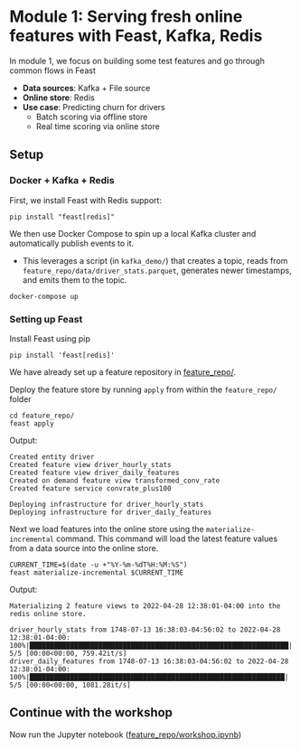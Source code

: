 # Module 1: Serving fresh online features with Feast, Kafka, Redis

In module 1, we focus on building some test features and go through common flows in Feast

- **Data sources**: Kafka + File source
- **Online store**: Redis
- **Use case**: Predicting churn for drivers 
  - Batch scoring via offline store
  - Real time scoring via online store

## Setup

### Docker + Kafka + Redis
First, we install Feast with Redis support:
```
pip install "feast[redis]"
```

We then use Docker Compose to spin up a local Kafka cluster and automatically publish events to it. 
- This leverages a script (in `kafka_demo/`) that creates a topic, reads from `feature_repo/data/driver_stats.parquet`, generates newer timestamps, and emits them to the topic.

```
docker-compose up
```

### Setting up Feast

Install Feast using pip

```
pip install 'feast[redis]'
```

We have already set up a feature repository in [feature_repo/](feature_repo/). 

Deploy the feature store by running `apply` from within the `feature_repo/` folder
```
cd feature_repo/
feast apply
```

Output:
```
Created entity driver
Created feature view driver_hourly_stats
Created feature view driver_daily_features
Created on demand feature view transformed_conv_rate
Created feature service convrate_plus100

Deploying infrastructure for driver_hourly_stats
Deploying infrastructure for driver_daily_features
```

Next we load features into the online store using the `materialize-incremental` command. This command will load the
latest feature values from a data source into the online store.

```
CURRENT_TIME=$(date -u +"%Y-%m-%dT%H:%M:%S")
feast materialize-incremental $CURRENT_TIME
```

Output:
```
Materializing 2 feature views to 2022-04-28 12:38:01-04:00 into the redis online store.

driver_hourly_stats from 1748-07-13 16:38:03-04:56:02 to 2022-04-28 12:38:01-04:00:
100%|████████████████████████████████████████████████████████████████| 5/5 [00:00<00:00, 759.42it/s]
driver_daily_features from 1748-07-13 16:38:03-04:56:02 to 2022-04-28 12:38:01-04:00:
100%|███████████████████████████████████████████████████████████████| 5/5 [00:00<00:00, 1081.28it/s]
```

## Continue with the workshop

Now run the Jupyter notebook ([feature_repo/workshop.ipynb](feature_repo/module_1.ipynb))
